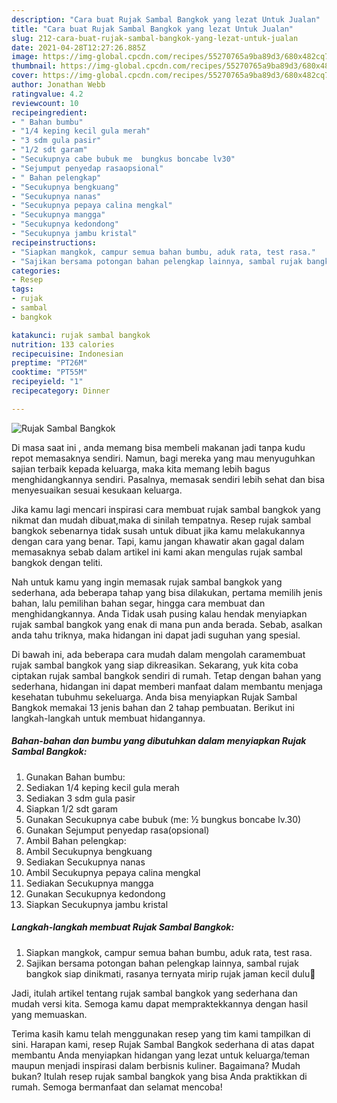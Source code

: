 ```yaml
---
description: "Cara buat Rujak Sambal Bangkok yang lezat Untuk Jualan"
title: "Cara buat Rujak Sambal Bangkok yang lezat Untuk Jualan"
slug: 212-cara-buat-rujak-sambal-bangkok-yang-lezat-untuk-jualan
date: 2021-04-28T12:27:26.885Z
image: https://img-global.cpcdn.com/recipes/55270765a9ba89d3/680x482cq70/rujak-sambal-bangkok-foto-resep-utama.jpg
thumbnail: https://img-global.cpcdn.com/recipes/55270765a9ba89d3/680x482cq70/rujak-sambal-bangkok-foto-resep-utama.jpg
cover: https://img-global.cpcdn.com/recipes/55270765a9ba89d3/680x482cq70/rujak-sambal-bangkok-foto-resep-utama.jpg
author: Jonathan Webb
ratingvalue: 4.2
reviewcount: 10
recipeingredient:
- " Bahan bumbu"
- "1/4 keping kecil gula merah"
- "3 sdm gula pasir"
- "1/2 sdt garam"
- "Secukupnya cabe bubuk me  bungkus boncabe lv30"
- "Sejumput penyedap rasaopsional"
- " Bahan pelengkap"
- "Secukupnya bengkuang"
- "Secukupnya nanas"
- "Secukupnya pepaya calina mengkal"
- "Secukupnya mangga"
- "Secukupnya kedondong"
- "Secukupnya jambu kristal"
recipeinstructions:
- "Siapkan mangkok, campur semua bahan bumbu, aduk rata, test rasa."
- "Sajikan bersama potongan bahan pelengkap lainnya, sambal rujak bangkok siap dinikmati, rasanya ternyata mirip rujak jaman kecil dulu🤭"
categories:
- Resep
tags:
- rujak
- sambal
- bangkok

katakunci: rujak sambal bangkok 
nutrition: 133 calories
recipecuisine: Indonesian
preptime: "PT26M"
cooktime: "PT55M"
recipeyield: "1"
recipecategory: Dinner

---
```



![Rujak Sambal Bangkok](https://img-global.cpcdn.com/recipes/55270765a9ba89d3/680x482cq70/rujak-sambal-bangkok-foto-resep-utama.jpg)

Di masa  saat ini , anda memang bisa membeli makanan jadi tanpa kudu repot memasaknya sendiri. Namun, bagi mereka yang mau menyuguhkan sajian terbaik kepada keluarga, maka kita memang lebih bagus menghidangkannya sendiri. Pasalnya, memasak sendiri lebih sehat dan bisa menyesuaikan sesuai kesukaan keluarga.

Jika kamu lagi mencari inspirasi cara membuat rujak sambal bangkok yang nikmat dan mudah dibuat,maka di sinilah tempatnya. Resep rujak sambal bangkok  sebenarnya tidak susah untuk dibuat jika kamu melakukannya dengan cara yang benar. Tapi, kamu jangan khawatir akan gagal dalam memasaknya 
sebab dalam artikel ini kami akan mengulas rujak sambal bangkok dengan teliti.  



Nah untuk kamu yang ingin memasak rujak sambal bangkok yang sederhana, ada beberapa tahap yang bisa dilakukan, pertama memilih jenis bahan, lalu pemilihan bahan segar, hingga cara membuat dan menghidangkannya. Anda Tidak usah pusing kalau hendak menyiapkan rujak sambal bangkok yang enak di mana pun anda berada. Sebab, asalkan anda  tahu triknya, maka hidangan ini dapat jadi suguhan yang spesial.

Di bawah ini, ada beberapa cara mudah dalam mengolah caramembuat rujak sambal bangkok yang siap dikreasikan. Sekarang, yuk kita coba ciptakan rujak sambal bangkok sendiri di rumah. Tetap dengan bahan yang sederhana, hidangan ini dapat memberi manfaat dalam membantu menjaga kesehatan tubuhmu sekeluarga. Anda bisa menyiapkan Rujak Sambal Bangkok memakai 13 jenis bahan dan 2 tahap pembuatan. Berikut ini langkah-langkah untuk membuat hidangannya.

<!--inarticleads1-->

##### Bahan-bahan dan bumbu yang dibutuhkan dalam menyiapkan Rujak Sambal Bangkok:

1. Gunakan  Bahan bumbu:
1. Sediakan 1/4 keping kecil gula merah
1. Sediakan 3 sdm gula pasir
1. Siapkan 1/2 sdt garam
1. Gunakan Secukupnya cabe bubuk (me: ½ bungkus boncabe lv.30)
1. Gunakan Sejumput penyedap rasa(opsional)
1. Ambil  Bahan pelengkap:
1. Ambil Secukupnya bengkuang
1. Sediakan Secukupnya nanas
1. Ambil Secukupnya pepaya calina mengkal
1. Sediakan Secukupnya mangga
1. Gunakan Secukupnya kedondong
1. Siapkan Secukupnya jambu kristal




<!--inarticleads2-->

##### Langkah-langkah membuat Rujak Sambal Bangkok:

1. Siapkan mangkok, campur semua bahan bumbu, aduk rata, test rasa.
1. Sajikan bersama potongan bahan pelengkap lainnya, sambal rujak bangkok siap dinikmati, rasanya ternyata mirip rujak jaman kecil dulu🤭




Jadi, itulah artikel tentang  rujak sambal bangkok  yang sederhana dan mudah versi kita. Semoga kamu dapat mempraktekkannya dengan hasil yang memuaskan. 

Terima kasih kamu telah menggunakan resep yang tim kami tampilkan di sini. Harapan kami, resep  Rujak Sambal Bangkok sederhana di atas dapat membantu Anda menyiapkan hidangan yang lezat untuk keluarga/teman maupun menjadi inspirasi dalam berbisnis kuliner. Bagaimana? Mudah bukan? Itulah resep rujak sambal bangkok yang bisa Anda praktikkan di rumah. Semoga bermanfaat dan selamat mencoba!

